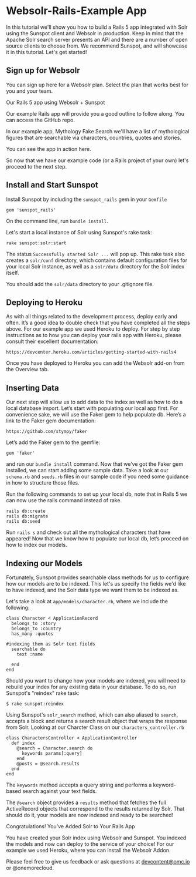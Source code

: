# Websolr-Rails-Example App
In this tutorial we'll show you how to build a Rails 5 app integrated with Solr using the Sunspot client and Websolr in production. Keep in mind that the Apache Solr search server presents an API and there are a number of open source clients to choose from. We recommend Sunspot, and will showcase it in this tutorial. Let's get started!

## Sign up for Websolr

You can sign up here for a Websolr plan. Select the plan that works best for you and your team.

Our Rails 5 app using Websolr + Sunspot

Our example Rails app will provide you a good outline to follow along.
You can access the GitHub repo.

In our example app, Mythology Fake Search we'll have a list of mythological figures that are searchable via characters, countries, quotes and stories.

You can see the app in action here.

So now that we have our example code (or a Rails project of your own) let's proceed to the next step.

## Install and Start Sunspot

Install Sunspot by including the `sunspot_rails` gem in your `Gemfile` 


    gem 'sunspot_rails'

On the command line, run `bundle install`.

Let's start a local instance of Solr using Sunspot's rake task:


    rake sunspot:solr:start

The status `Successfully started Solr ...` will pop up. This rake task also creates a `solr/conf` directory, which contains default configuration files for your local Solr instance, as well as a `solr/data` directory for the Solr index itself.

You should add the `solr/data` directory to your .gitignore file.

## Deploying to Heroku

As with all things related to the development process, deploy early and often. It’s a good idea to double check that you have completed all the steps above. For our example app we used Heroku to deploy. For step by step instructions as to how you can deploy your rails app with Heroku, please consult their excellent documentation:


    https://devcenter.heroku.com/articles/getting-started-with-rails4

Once you have deployed to Heroku you can add the Websolr add-on from the Overview tab.

## Inserting Data

Our next step will allow us to add data to the index as well as how to do a local database import. Let’s start with populating our local app first. For convenience sake, we will use the Faker gem to help populate db. Here’s a link to the Faker gem documentation:


    https://github.com/stympy/faker

Let’s add the Faker gem to the gemfile:


    gem 'faker'

and run our `bundle install` command. Now that we’ve got the Faker gem installed, we can start adding some sample data. Take a look at our `schema.rb` and `seeds.rb` files in our sample code if you need some guidance in how to structure those files.

Run the following commands to set up your local db, note that in Rails 5 we can now use the rails command instead of rake.


    rails db:create
    rails db:migrate
    rails db:seed

Run `rails s` and check out all the mythological characters that have appeared! Now that we know how to populate our local db, let’s proceed on how to index our models.

## Indexing our Models

Fortunately, Sunspot provides searchable class methods for us to configure how our models are to be indexed. This let's us specify the fields we'd like to have indexed, and the Solr data type we want them to be indexed as.

Let's take a look at `app/models/character.rb`, where we include the following:

    class Character < ApplicationRecord
      belongs_to :story
      belongs_to :country
      has_many :quotes

    #indexing them as Solr text fields
      searchable do
        text :name

      end
    end

Should you want to change how your models are indexed, you will need to rebuild your index for any existing data in your database. To do so, run Sunspot's "reindex" rake task:


    $ rake sunspot:reindex

Using Sunspot's `solr_search` method, which can also aliased to `search`, accepts a block and returns a search result object that wraps the response from Solr.
Looking at our Charcter Class on our `characters_controller.rb`


    class CharactersController < ApplicationController
      def index
        @search = Character.search do
          keywords params[:query]
        end
        @posts = @search.results
      end
    end

The `keywords` method accepts a query string and performs a keyword-based search against your text fields.

The `@search` object provides a `results` method that fetches the full ActiveRecord objects that correspond to the results returned by Solr.
That should do it, your models are now indexed and ready to be searched!

Congratulations! You've Added Solr to Your Rails App

You have created your Solr index using Websolr and Sunspot. You indexed the models and now can deploy to the service of your choice! For our example we used Heroku, where you can install the Websolr Addon.

Please feel free to give us feedback or ask questions at devcontent@omc.io or @onemorecloud.
